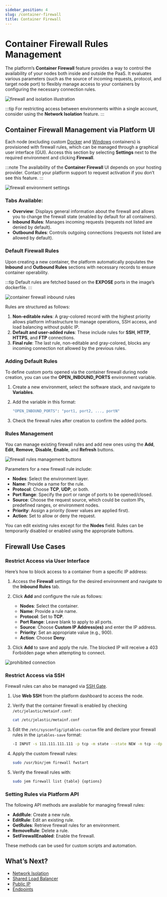```yaml
---
sidebar_position: 4
slug: /container-firewall
title: Container Firewall
---
```

# Container Firewall Rules Management

The platform’s **Container Firewall** feature provides a way to control the availability of your nodes both inside and outside the PaaS. It evaluates various parameters (such as the source of incoming requests, protocol, and target node port) to flexibly manage access to your containers by configuring the necessary connection rules.

![firewall and isolation illustration](#)

:::tip
For restricting access between environments within a single account, consider using the **Network Isolation** feature.
:::

## Container Firewall Management via Platform UI

Each node (excluding custom [Docker](<https://docs.dewacloud.com/docs/container-types/>) and [Windows](<https://www.virtuozzo.com/application-platform-docs/iis8/>) containers) is provisioned with firewall rules, which can be managed through a graphical user interface (GUI). Access this section by selecting **Settings** next to the required environment and clicking **Firewall**.

:::note
The availability of the **Container Firewall** UI depends on your hosting provider. Contact your platform support to request activation if you don’t see this feature.
:::

![firewall environment settings](#)

### Tabs Available:

- **Overview**: Displays general information about the firewall and allows you to change the firewall state (enabled by default for all containers).
- **Inbound Rules**: Manages incoming requests (requests not listed are denied by default).
- **Outbound Rules**: Controls outgoing connections (requests not listed are allowed by default).

### Default Firewall Rules

Upon creating a new container, the platform automatically populates the **Inbound** and **Outbound Rules** sections with necessary records to ensure container operability.

:::tip
Default rules are fetched based on the **EXPOSE** ports in the image’s dockerfile.
:::

![container firewall inbound rules](#)

Rules are structured as follows:

1. **Non-editable rules**: A gray-colored record with the highest priority allows platform infrastructure to manage operations, SSH access, and load balancing without public IP.
2. **Default and user-added rules**: These include rules for **SSH**, **HTTP**, **HTTPS**, and **FTP** connections.
3. **Final rule**: The last rule, non-editable and gray-colored, blocks any incoming connection not allowed by the previous rules.

### Adding Default Rules

To define custom ports opened via the container firewall during node creation, you can use the **OPEN_INBOUND_PORTS** environment variable.

1. Create a new environment, select the software stack, and navigate to **Variables**.
2. Add the variable in this format:
   
    ```bash
    "OPEN_INBOUND_PORTS": "port1, port2, ..., portN"
    ```

3. Check the firewall rules after creation to confirm the added ports.

### Rules Management

You can manage existing firewall rules and add new ones using the **Add**, **Edit**, **Remove**, **Disable**, **Enable**, and **Refresh** buttons.

![firewall rules management buttons](#)

Parameters for a new firewall rule include:

- **Nodes**: Select the environment layer.
- **Name**: Provide a name for the rule.
- **Protocol**: Choose **TCP**, **UDP**, or both.
- **Port Range**: Specify the port or range of ports to be opened/closed.
- **Source**: Choose the request source, which could be custom IPs, predefined ranges, or environment nodes.
- **Priority**: Assign a priority (lower values are applied first).
- **Action**: Set to allow or deny the request.

You can edit existing rules except for the **Nodes** field. Rules can be temporarily disabled or enabled using the appropriate buttons.

## Firewall Use Cases

### Restrict Access via User Interface

Here’s how to block access to a container from a specific IP address:

1. Access the **Firewall** settings for the desired environment and navigate to the **Inbound Rules** tab.
2. Click **Add** and configure the rule as follows:

    - **Nodes**: Select the container.
    - **Name**: Provide a rule name.
    - **Protocol**: Set to **TCP**.
    - **Port Range**: Leave blank to apply to all ports.
    - **Source**: Choose **Custom IP Address(es)** and enter the IP address.
    - **Priority**: Set an appropriate value (e.g., 900).
    - **Action**: Choose **Deny**.

3. Click **Add** to save and apply the rule. The blocked IP will receive a 403 Forbidden page when attempting to connect.

![prohibited connection](#)

### Restrict Access via SSH

Firewall rules can also be managed via [SSH Gate](<https://docs.dewacloud.com/docs/ssh-access/>).

1. Use **Web SSH** from the platform dashboard to access the node.
2. Verify that the container firewall is enabled by checking `/etc/jelastic/metainf.conf`:

    ```bash
    cat /etc/jelastic/metainf.conf
    ```

3. Edit the `/etc/sysconfig/iptables-custom` file and declare your firewall rules in the `iptables-save` format:

    ```bash
    -I INPUT -s 111.111.111.111 -p tcp -m state --state NEW -m tcp --dport 1111 -j DROP
    ```

4. Apply the custom firewall rules:

    ```bash
    sudo /usr/bin/jem firewall fwstart
    ```

5. Verify the firewall rules with:

    ```bash
    sudo jem firewall list {table} {options}
    ```

### Setting Rules via Platform API

The following API methods are available for managing firewall rules:

- **AddRule**: Create a new rule.
- **EditRule**: Edit an existing rule.
- **GetRules**: Retrieve firewall rules for an environment.
- **RemoveRule**: Delete a rule.
- **SetFirewallEnabled**: Enable the firewall.

These methods can be used for custom scripts and automation.

## What’s Next?

- [Network Isolation](<https://docs.dewacloud.com/docs/environment-isolation/>)
- [Shared Load Balancer](<https://docs.dewacloud.com/docs/shared-load-balancer/>)
- [Public IP](<https://docs.dewacloud.com/docs/public-ip/>)
- [Endpoints](<https://docs.dewacloud.com/docs/endpoints/>)